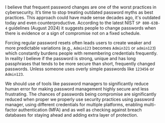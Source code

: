 I believe that frequent password changes are one of the worst practices in cybersecurity. It’s time to stop treating outdated password myths as best practices. This approach could have made sense decades ago, it's outdated today and even counterproductive. According to the latest NIST `SP 800-63B-4` guidelines (August 2024) it suggests people to change passwords when there is evidence or a sign of compromise not on a fixed schedule. 

Forcing regular password resets often leads users to create weaker and more predictable variations (e.g., `Admin123` becomes `Admin321` or `admin123`) which constantly burdens people with remembering credentials frequently. In reality I believe if the password is strong, unique and has long passphrases that tends to be more secure than short, frequently changed passwords. Unless someone uses overly simple passwords like `123456` or `Admin123`.

We should use of tools like password managers to significantly reduce human error for making password management highly secure and less frustrating. The chances of passwords being compromise are significantly reduced when proper we properly use security practices using password manager, using different credentials for multiple platforms, enabling multi-factor authentication (MFA) and as well as checking against breach databases for staying ahead and adding extra layer of protection.
